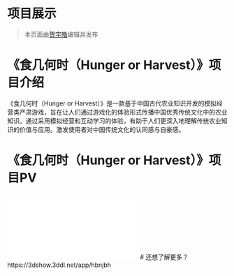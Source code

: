 # 项目展示
> 本页面由[贺宇皓](../社团介绍/成员.md)编辑并发布
# 《食几何时（Hunger or Harvest）》项目介绍
《食几何时（Hunger or Harvest）》是一款基于中国古代农业知识开发的模拟经营类严肃游戏，旨在让人们通过游戏化的体验形式传播中国优秀传统文化中的农业知识。通过采用模拟经营和互动学习的体验，有助于人们更深入地理解传统农业知识的价值与应用。激发使用者对中国传统文化的认同感与自豪感。
# 《食几何时（Hunger or Harvest）》项目PV
<iframe src="//player.bilibili.com/player.html?isOutside=true&aid=114873648286905&bvid=BV1mbu2zHEmp&cid=31127110675&p=1" scrolling="no" border="0" frameborder="no" framespacing="0" allowfullscreen="true"></iframe>
# 还想了解更多？
https://3dshow.3ddl.net/app/hbnjbh
